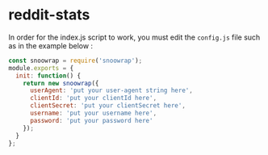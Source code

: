# reddit-stats
In order for the index.js script to work, you must edit the `config.js` file such as in the example below :
```javascript
const snoowrap = require('snoowrap');
module.exports = {
  init: function() {
    return new snoowrap({
      userAgent: 'put your user-agent string here',
      clientId: 'put your clientId here',
      clientSecret: 'put your clientSecret here',
      username: 'put your username here',
      password: 'put your password here'
    });
  }
};
```
